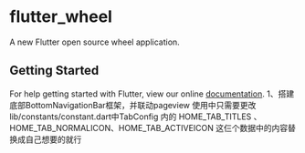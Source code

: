 # flutter_wheel

A new Flutter open source  wheel application.

## Getting Started

For help getting started with Flutter, view our online
[documentation](https://flutter.io/).
1、搭建底部BottomNavigationBar框架，并联动pageview
   使用中只需要更改 lib/constants/constant.dart中TabConfig 内的 HOME_TAB_TITLES 
   、HOME_TAB_NORMALICON、HOME_TAB_ACTIVEICON 这仨个数据中的内容替换成自己想要的就行
